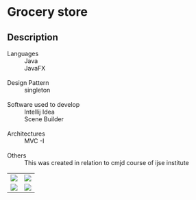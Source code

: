 <head>

<h1> Grocery store </h1>

<h2>Description</h2>

<dl>
<dt> Languages</dt>

<dd> Java </dd>
<dd>JavaFX </dd>
      <br/>

<dt>  Design Pattern</dt>
      
<dd>  singleton </dd>
      <br/>
      
<dt>  Software used to develop</dt>

<dd> Intellij Idea </dd>
 <dd> Scene Builder </dd>
      <br/>

<dt>  Architectures</dt>

<dd>  MVC -I </dd>
      <br/>

<dt>  Others</dt>

<dd> This was created in relation to cmjd course of ijse institute </dd>
</dl>
      
<table style="width:100%">

  <tr>
    <td><img src ="https://user-images.githubusercontent.com/86566770/206307092-c736bd85-61dd-41e2-9eec-49b41309ecc1.png"> </td>
    <td><img src="https://user-images.githubusercontent.com/86566770/206307087-a4d31bc0-5c09-4998-b422-b984ad07e764.png"></td>
    
  </tr>
  <tr>
    <td> <img src="https://user-images.githubusercontent.com/86566770/206307075-6c80df22-308f-4462-9c58-14581dbd65ad.png"> </td>
    <td>  <img src="https://user-images.githubusercontent.com/86566770/206307084-073c9a6c-71a9-44c3-ab3d-75d076f84e61.png">  </td>
  
  </tr>
</table>
      

      

      

      


